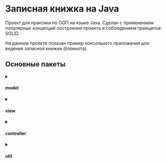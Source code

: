 # Записная книжка на Java

Проект для практики по ООП на языке Java. Сделан с применением популярных концепций построения проекта и соблюдением принципов SOLID.

На данном проекте показан пример консольного приложения для ведения записной книжки (блокнота).

## Основные пакеты

<details><summary><h4>model</h4></summary>

В [данном пакете](src/notebook/model) представлен класс основной модели [Note](src/notebook/model/Note.java),
а также подмодуль [repository](src/notebook/model/repository),
который необходим для корректного связывания логики работы контроллера с моделью.

Класс Note содержит поля, описанные в ТЗ, а также методы для взаимодействия с ними и переопределение метода toString.

В подмодуле repository представлен интерфейс [Operational](src/notebook/model/repository/Operational.java)
и класс, реализующий его методы: [NoteRepository](src/notebook/model/repository/impl/NoteRepository.java).

Интерфейс Operational описывает 6 абстрактных методов, необходимых для работы с моделью в БД. (В данном случае методы CRUD-операций и метод save)

Класс NoteRepository реализует поведение интерфейса Operational для типа Note.

</details>

<details><summary><h4>view</h4></summary>

В [данном пакете](src/notebook/view) представлен абстрактный класс [View](src/notebook/view/View.java)
и его реализация: [ConsoleView](src/notebook/view/impl/ConsoleView.java).

В абстрактном классе View описаны 1 абстрактный метод и 1 поле, необходимые для работы представлений.

Класс ConsoleView реализует абстрактный метод родительского класса для модели Note. Также в этом классе реализованы 2 дополнительных метода
для ввода данных из консоли и создания нового объекта класса Note.

</details>

<details><summary><h4>controller</h4></summary>

В [данном пакете](src/notebook/controller) представлен абстрактный класс [Controller](src/notebook/controller/Controller.java)
и его реализация: класс [NoteController](src/notebook/controller/impl/NoteController.java).

Пакет отвечает за связывание модели и представления посредством обработки поступающих от модели данных и преобразования их в формат модели.

В абстрактном классе Controller описаны 5 методов (2 абстрактных и 3 обычных), а также 1 поле, которое необходимо для связи контроллера и модели.

В классе NoteController реализовано поведение 2 абстрактных методов родительского класса для модели Note.

</details>

<details><summary><h4>util</h4></summary>

В [данном пакете](src/notebook/util) представлены класс-перечисление [Commands](src/notebook/util/Commands.java),
класс для работы с приложением [AppManager](src/notebook/util/AppManager.java), а также 2 подмодуля:
[connector](src/notebook/util/connector) для соединения с БД,
[mapper](src/notebook/util/mapper) для преобразования данных из одного типа в другой.

Класс-перечисление Commands содержит все команды, которые могут быть использованы в представлении.

Класс AppManager упрощает работу пользователя с приложением, создавая необходимые объекты классов.
(В перспективе можно реализовать геттеры и сеттеры для замены компонентов объекта, и дополнительные конструкторы)

В подмодуле connector представлен абстрактный класс [Connector](src/notebook/util/connector/Connector.java),
и его реализация: класс [FileDBConnector](src/notebook/util/connector/impl/FileDBConnector.java).

В абстрактном классе Connector описаны 1 абстрактный метод и 1 поле, необходимые для работы коннектора.
    
В классе FileDBConnector реализован абстрактный метод родительского класса.

В подмодуле mapper представлен интерфейс [Mappable](src/notebook/util/mapper/Mappable.java)
и класс, реализующий его методы: [NoteMapper](src/notebook/util/mapper/impl/NoteMapper.java).

Интерфейс Mappable описывает 2 абстрактных метода для преобразования данных из одного типа в другой, и наоборот.

Класс NoteMapper реализует поведение интерфейса Mappable для типов Note и String.
Также в этом классе реализованы 2 дополнительных метода для определения соответствия строк необходимым типам данных.
(В данном случае, типу Long и LocalDateTime)

</details>
